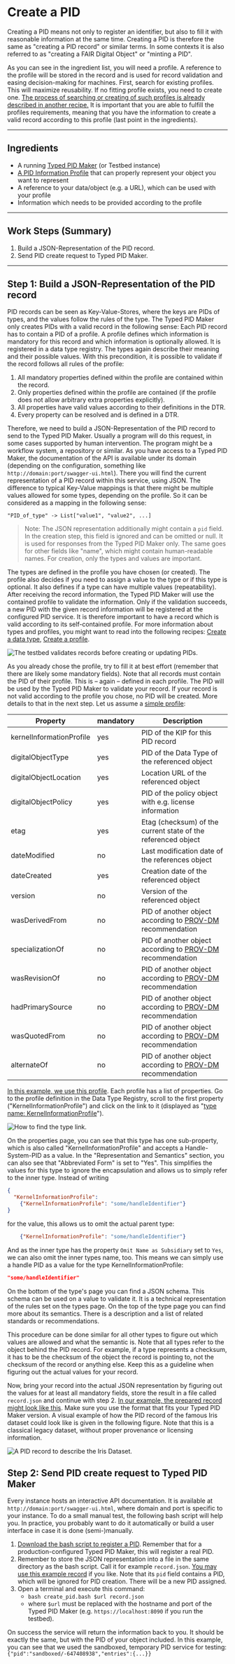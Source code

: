 # Create a PID

Creating a PID means not only to register an identifier, but also to fill it with reasonable information at the same time. Creating a PID is therefore the same as "creating a PID record" or similar terms. In some contexts it is also referred to as "creating a FAIR Digital Object" or "minting a PID".

As you can see in the ingredient list, you will need a profile. A reference to the profile will be stored in the record and is used for record validation and easing decision-making for machines. First, search for existing profiles. This will maximize reusability. If no fitting profile exists, you need to create one. [The process of searching or creating of such profiles is already described in another recipe.](../kip_intro.md) It is important that you are able to fulfill the profiles requirements, meaning that you have the information to create a valid record according to this profile (last point in the ingredients).

---

## Ingredients

- A running [Typed PID Maker](../appendix/appendix_pit.md) (or Testbed instance)
- [A PID Information Profile](../kip_intro.md) that can properly represent your object you want to represent
- A reference to your data/object (e.g. a URL), which can be used with your profile
- Information which needs to be provided according to the profile

---

## Work Steps (Summary)

1. Build a JSON-Representation of the PID record.
2. Send PID create request to Typed PID Maker.

---

## Step 1: Build a JSON-Representation of the PID record

PID records can be seen as Key-Value-Stores, where the keys are PIDs of types, and the values follow the rules of the type. The Typed PID Maker only creates PIDs with a valid record in the following sense: Each PID record has to contain a PID of a profile. A profile defines which information is mandatory for this record and which information is optionally allowed. It is registered in a data type registry. The types again describe their meaning and their possible values. With this precondition, it is possible to validate if the record follows all rules of the profile:

1.	All mandatory properties defined within the profile are contained within the record.
2.	Only properties defined within the profile are contained (if the profile does not allow arbitrary extra properties explicitly).
3.	All properties have valid values according to their definitions in the DTR.
4.	Every property can be resolved and is defined in a DTR.

Therefore, we need to build a JSON-Representation of the PID record to send to the Typed PID Maker. Usually a program will do this request, in some cases supported by human intervention. The program might be a workflow system, a repository or similar. As you have access to a Typed PID Maker, the documentation of the API is available under its domain (depending on the configuration, something like `http://domain:port/swagger-ui.html`). There you will find the current representation of a PID record within this service, using JSON. The difference to typical Key-Value mappings is that there might be multiple values allowed for some types, depending on the profile. So it can be considered as a mapping in the following sense:

```text
"PID_of_type" -> List["value1", "value2", ...]
```

> Note: The JSON representation additionally might contain a `pid` field. In the creation step, this field is ignored and can be omitted or null. It is used for responses from the Typed PID Maker only. The same goes for other fields like "name", which might contain human-readable names. For creation, only the types and values are important.

The types are defined in the profile you have chosen (or created). The profile also decides if you need to assign a value to the type or if this type is optional. It also defines if a type can have multiple values (repeatability). After receiving the record information, the Typed PID Maker will use the contained profile to validate the information. Only if the validation succeeds, a new PID with the given record information will be registered at the configured PID service. It is therefore important to have a record which is valid according to its self-contained profile. For more information about types and profiles, you might want to read into the following recipes: [Create a data type](../datatypes_intro.md), [Create a profile](../kip_intro.md).

![The testbed validates records before creating or updating PIDs.](../images/testbed_create_update.png)

As you already chose the profile, try to fill it at best effort (remember that there are likely some mandatory fields). Note that all records must contain the PID of their profile. This is – again – defined in each profile. The PID will be used by the Typed PID Maker to validate your record. If your record is not valid according to the profile you chose, no PID will be created. More details to that in the next step. Let us assume a [simple profile](http://dtr-test.pidconsortium.net/#objects/21.T11148/0c5636e4d82b88f86132):

| Property                 | mandatory | Description                                                  |
| ------------------------ | --------- | ------------------------------------------------------------ |
| kernelInformationProfile | yes       | PID of the KIP for this PID record                           |
| digitalObjectType        | yes       | PID of the Data Type of the referenced object                |
| digitalObjectLocation    | yes       | Location URL of the referenced object                        |
| digitalObjectPolicy      | yes       | PID of the policy object with e.g. license information       |
| etag                     | yes       | Etag (checksum) of the current state of the referenced object|
| dateModified             | no        | Last modification date of the references object              |
| dateCreated              | yes       | Creation date of the referenced object                       |
| version                  | no        | Version of the referenced object                             |
| wasDerivedFrom           | no        | PID of another object according to [PROV-DM] recommendation  |
| specializationOf         | no        | PID of another object according to [PROV-DM] recommendation  |
| wasRevisionOf            | no        | PID of another object according to [PROV-DM] recommendation  |
| hadPrimarySource         | no        | PID of another object according to [PROV-DM] recommendation  |
| wasQuotedFrom            | no        | PID of another object according to [PROV-DM] recommendation  |
| alternateOf              | no        | PID of another object according to [PROV-DM] recommendation  |

[PROV-DM]: https://www.w3.org/TR/2013/REC-prov-dm-20130430/

[In this example, we use this profile](http://dtr-test.pidconsortium.net/#objects/21.T11148/0c5636e4d82b88f86132). Each profile has a list of properties. Go to the profile definition in the Data Type Registry, scroll to the first property ("KernelInformationProfile") and click on the link to it (displayed as "[type name: KernelInformationProfile](http://dtr-test.pidconsortium.net/#objects/21.T11148/076759916209e5d62bd5)").

![How to find the type link.](../images/click_type_link.png)

On the properties page, you can see that this type has one sub-property, which is also called "KernelInformationProfile" and accepts a Handle-System-PID as a value. In the "Representation and Semantics" section, you can also see that "Abbreviated Form" is set to "Yes". This simplifies the values for this type to ignore the encapsulation and allows us to simply refer to the inner type. Instead of writing

```json
{
  "KernelInformationProfile":
    {"KernelInformationProfile": "some/handleIdentifier"}
}
```

for the value, this allows us to omit the actual parent type:

```json
    {"KernelInformationProfile": "some/handleIdentifier"}
```

And as the inner type has the property `Omit Name as Subsidiary` set to `Yes`, we can also omit the inner types name, too. This means we can simply use a handle PID as a value for the type KernelInformationProfile:

```json
"some/handleIdentifier"
```

On the bottom of the type's page you can find a JSON schema. This schema can be used on a value to validate it. It is a technical representation of the rules set on the types page. On the top of the type page you can find more about its semantics. There is a description and a list of related standards or recommendations.

This procedure can be done similar for all other types to figure out which values are allowed and what the semantic is. Note that all types refer to the object behind the PID record. For example, if a type represents a checksum, it has to be the checksum of the object the record is pointing to, not the checksum of the record or anything else. Keep this as a guideline when figuring out the actual values for your record.

Now, bring your record into the actual JSON representation by figuring out the values for at least all mandatory fields, store the result in a file called `record.json` and continue with step 2. [In our example, the prepared record might look like this](./test.json). Make sure you use the format that fits your Typed PID Maker version. A visual example of how the PID record of the famous Iris dataset could look like is given in the following figure. Note that this is a classical legacy dataset, without proper provenance or licensing information.

![A PID record to describe the Iris Dataset.](../images/record-example_iris-dataset.drawio.svg)

## Step 2: Send PID create request to Typed PID Maker

Every instance hosts an interactive API documentation. It is available at `http://domain:port/swagger-ui.html`, where domain and port is specific to your instance. To do a small manual test, the following bash script will help you. In practice, you probably want to do it automatically or build a user interface in case it is done (semi-)manually.

1. [Download the bash script to register a PID](./create_pid.bash). Remember that for a production-configured Typed PID Maker, this will register a real PID.
2. Remember to store the JSON representation into a file in the same directory as the bash script. Call it for example `record.json`. [You may use this example record](./test.json) if you like. Note that its `pid` field contains a PID, which will be ignored for PID creation. There will be a new PID assigned.
3. Open a terminal and execute this command:
    - `bash create_pid.bash $url record.json`
    - where `$url` must be replaced with the hostname and port of the Typed PID Maker (e.g. `https://localhost:8090` if you run the testbed).

On success the service will return the information back to you. It should be exactly the same, but with the PID of your object included. In this example, you can see that we used the sandboxed, temporary PID service for testing: `{"pid":"sandboxed/-647408938","entries":{...}}`
